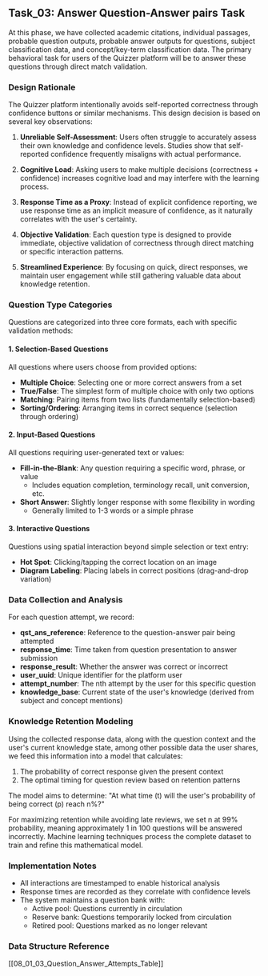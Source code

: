 ## Task_03: Answer Question-Answer pairs Task

At this phase, we have collected academic citations, individual passages, probable question outputs, probable answer outputs for questions, subject classification data, and concept/key-term classification data. The primary behavioral task for users of the Quizzer platform will be to answer these questions through direct match validation.

### Design Rationale

The Quizzer platform intentionally avoids self-reported correctness through confidence buttons or similar mechanisms. This design decision is based on several key observations:

1. **Unreliable Self-Assessment**: Users often struggle to accurately assess their own knowledge and confidence levels. Studies show that self-reported confidence frequently misaligns with actual performance.

2. **Cognitive Load**: Asking users to make multiple decisions (correctness + confidence) increases cognitive load and may interfere with the learning process.

3. **Response Time as a Proxy**: Instead of explicit confidence reporting, we use response time as an implicit measure of confidence, as it naturally correlates with the user's certainty.

4. **Objective Validation**: Each question type is designed to provide immediate, objective validation of correctness through direct matching or specific interaction patterns.

5. **Streamlined Experience**: By focusing on quick, direct responses, we maintain user engagement while still gathering valuable data about knowledge retention.

### Question Type Categories

Questions are categorized into three core formats, each with specific validation methods:

#### 1. Selection-Based Questions
All questions where users choose from provided options:

- **Multiple Choice**: Selecting one or more correct answers from a set
- **True/False**: The simplest form of multiple choice with only two options
- **Matching**: Pairing items from two lists (fundamentally selection-based)
- **Sorting/Ordering**: Arranging items in correct sequence (selection through ordering)

#### 2. Input-Based Questions
All questions requiring user-generated text or values:

- **Fill-in-the-Blank**: Any question requiring a specific word, phrase, or value
  - Includes equation completion, terminology recall, unit conversion, etc.
- **Short Answer**: Slightly longer response with some flexibility in wording
  - Generally limited to 1-3 words or a simple phrase

#### 3. Interactive Questions
Questions using spatial interaction beyond simple selection or text entry:

- **Hot Spot**: Clicking/tapping the correct location on an image
- **Diagram Labeling**: Placing labels in correct positions (drag-and-drop variation)

### Data Collection and Analysis

For each question attempt, we record:

- **qst_ans_reference**: Reference to the question-answer pair being attempted
- **response_time**: Time taken from question presentation to answer submission
- **response_result**: Whether the answer was correct or incorrect
- **user_uuid**: Unique identifier for the platform user
- **attempt_number**: The nth attempt by the user for this specific question
- **knowledge_base**: Current state of the user's knowledge (derived from subject and concept mentions)

### Knowledge Retention Modeling

Using the collected response data, along with the question context and the user's current knowledge state, among other possible data the user shares, we feed this information into a model that calculates:

1. The probability of correct response given the present context
2. The optimal timing for question review based on retention patterns

The model aims to determine: "At what time (t) will the user's probability of being correct (p) reach n%?" 

For maximizing retention while avoiding late reviews, we set n at 99% probability, meaning approximately 1 in 100 questions will be answered incorrectly. Machine learning techniques process the complete dataset to train and refine this mathematical model.

### Implementation Notes

- All interactions are timestamped to enable historical analysis
- Response times are recorded as they correlate with confidence levels
- The system maintains a question bank with:
  - Active pool: Questions currently in circulation
  - Reserve bank: Questions temporarily locked from circulation
  - Retired pool: Questions marked as no longer relevant

### Data Structure Reference
[[08_01_03_Question_Answer_Attempts_Table]]

